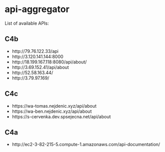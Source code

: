 # api-aggregator
List of available APIs:

<h2>C4b</h2>
<ul>
  <li>http://79.76.122.33/api</li>
  <li> http://3.120.141.144:8000</li>
  <li>http://18.199.167.118:8080/api/about/</li>
  <li>http://3.69.152.41/api/about</li>
  <li>http://52.58.163.44/</li>
  <li>http://3.79.97.169/</li>
</ul>

<h2>C4c</h2>
<ul>
  <li>https://wa-tomas.nejdenic.xyz/api/about</li>
  <li>https://wa-ben.nejdenic.xyz/api/about</li>
  <li>https://s-cervenka.dev.spsejecna.net/api/about</li>
</ul>

<h2>C4a</h2>
<ul>
  <li>http://ec2-3-82-215-5.compute-1.amazonaws.com/api-documentation/</li>
</ul>
